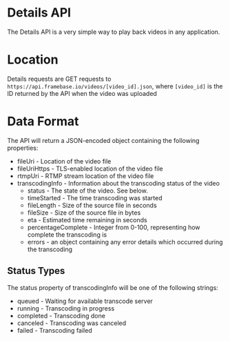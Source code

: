 # Details API

The Details API is a very simple way to play back videos in any application.

# Location

Details requests are GET requests to `https://api.framebase.io/videos/[video_id].json`, where `[video_id]` is the ID returned by the API
when the video was uploaded

# Data Format

The API will return a JSON-encoded object containing the following properties:

 * fileUri - Location of the video file
 * fileUriHttps - TLS-enabled location of the video file
 * rtmpUri - RTMP stream location of the video file
 * transcodingInfo - Information about the transcoding status of the video
   * status - The state of the video. See below.
   * timeStarted - The time transcoding was started
   * fileLength - Size of the source file in seconds
   * fileSize - Size of the source file in bytes
   * eta - Estimated time remaining in seconds
   * percentageComplete - Integer from 0-100, representing how complete the transcoding is
   * errors - an object containing any error details which occurred during the transcoding

## Status Types

The status property of transcodingInfo will be one of the following strings:

 * queued - Waiting for available transcode server
 * running - Transcoding in progress
 * completed - Transcoding done
 * canceled - Transcoding was canceled
 * failed - Transcoding failed
